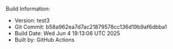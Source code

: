 Build Information:
- Version: test3
- Git Commit: b58a962ea7d7ac21879578cc136d19b9af6dbba1
- Build Date: Wed Jun  4 19:13:06 UTC 2025
- Built by: GitHub Actions
